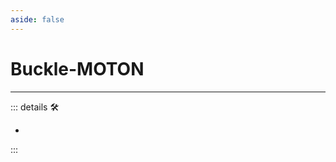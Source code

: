 ```yaml
---
aside: false
---
```

# Buckle-MOTON

---

<!-- =================================================== -->
<!-- =================================================== -->
<!-- =================================================== -->
<!-- =================================================== -->
<!-- =================================================== -->
::: details 🛠

-

:::
